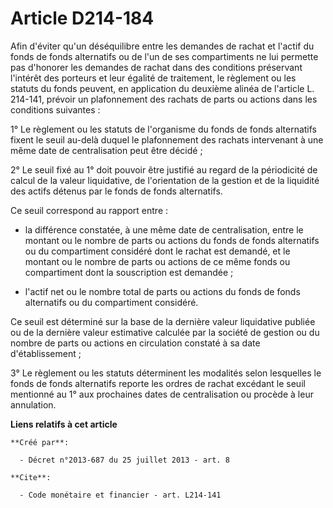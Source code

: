 # Article D214-184

Afin d'éviter qu'un déséquilibre entre les demandes de rachat et l'actif du fonds de fonds alternatifs ou de l'un de ses
compartiments ne lui permette pas d'honorer les demandes de rachat dans des conditions préservant l'intérêt des porteurs et
leur égalité de traitement, le règlement ou les statuts du fonds peuvent, en application du deuxième alinéa de l'article L.
214-141, prévoir un plafonnement des rachats de parts ou actions dans les conditions suivantes : 

1° Le règlement ou les statuts de l'organisme du fonds de fonds alternatifs fixent le seuil au-delà duquel le plafonnement
des rachats intervenant à une même date de centralisation peut être décidé ; 

2° Le seuil fixé au 1° doit pouvoir être justifié au regard de la périodicité de calcul de la valeur liquidative, de
l'orientation de la gestion et de la liquidité des actifs détenus par le fonds de fonds alternatifs. 

Ce seuil correspond au rapport entre :

- la différence constatée, à une même date de centralisation, entre le montant ou le nombre de parts ou actions du fonds de
fonds alternatifs ou du compartiment considéré dont le rachat est demandé, et le montant ou le nombre de parts ou actions de
ce même fonds ou compartiment dont la souscription est demandée ;

- l'actif net ou le nombre total de parts ou actions du fonds de fonds alternatifs ou du compartiment considéré. 

Ce seuil est déterminé sur la base de la dernière valeur liquidative publiée ou de la dernière valeur estimative calculée par
la société de gestion ou du nombre de parts ou actions en circulation constaté à sa date d'établissement ; 

3° Le règlement ou les statuts déterminent les modalités selon lesquelles le fonds de fonds alternatifs reporte les ordres de
rachat excédant le seuil mentionné au 1° aux prochaines dates de centralisation ou procède à leur annulation.

**Liens relatifs à cet article**

	**Créé par**:

	  - Décret n°2013-687 du 25 juillet 2013 - art. 8

	**Cite**:

	  - Code monétaire et financier - art. L214-141
